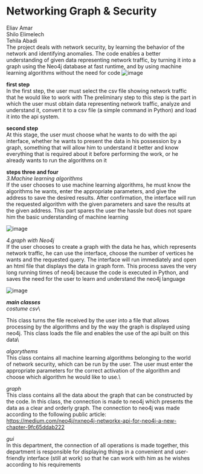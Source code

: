 # Networking Graph & Security

Eliav Amar\
Shilo Elimelech\
Tehila Abadi\
The project deals with network security, by learning the behavior of the network and identifying anomalies.
The code enables a better understanding of given data representing network traffic, by turning it into a graph using the Neo4j database at fast runtime, and by using machine learning algorithms without the need for code
![image](https://user-images.githubusercontent.com/74323809/185081625-ed632fe0-8158-48aa-8dae-c6f88e9eebb2.png)

**first step**\
In the first step, the user must select the csv file showing network traffic that he would like to work with
The preliminary step to this step is the part in which the user must obtain data representing network traffic, analyze and understand it, convert it to a csv file (a simple command in Python) and load it into the api system.

**second step**\
At this stage, the user must choose what he wants to do with the api interface, whether he wants to present the data in his possession by a graph, something that will allow him to understand it better and know everything that is required about it before performing the work, or he already wants to run the algorithms on it

**steps three and four** \
*3.Machine learning algorithms*\
If the user chooses to use machine learning algorithms, he must know the algorithms he wants, enter the appropriate parameters, and give the address to save the desired results. After confirmation, the interface will run the requested algorithm with the given parameters and save the results at the given address.
This part spares the user the hassle but does not spare him the basic understanding of machine learning

![image](https://user-images.githubusercontent.com/74323809/185081248-22788683-94e7-44c8-b5fa-6c14e0d488ea.png)

*4.graph with Neo4j*\
If the user chooses to create a graph with the data he has, which represents network traffic, he can use the interface, choose the number of vertices he wants and the requested query. The interface will run immediately and open an html file that displays the data in graph form.
This process saves the very long running times of neo4j because the code is executed in Python, and saves the need for the user to learn and understand the neo4j language

![image](https://user-images.githubusercontent.com/74323809/185081343-399c52c8-3e4e-470b-8d8a-780e1d60f8fd.png)


***main classes***\
*costume csv*\

This class turns the file received by the user into a file that allows processing by the algorithms and by the way the graph is displayed using neo4j. This class loads the file and enables the use of the api built on this data\

*algorythems*\
This class contains all machine learning algorithms belonging to the world of network security, which can be run by the user.
The user must enter the appropriate parameters for the correct activation of the algorithm and choose which algorithm he would like to use.\

*graph*\
This class contains all the data about the graph that can be constructed by the code. In this class, the connection is made to neo4j which presents the data as a clear and orderly graph.
The connection to neo4j was made according to the following public article:
https://medium.com/neo4j/nxneo4j-networkx-api-for-neo4j-a-new-chapter-9fc65ddab222

*gui*\
In this department, the connection of all operations is made together, this department is responsible for displaying things in a convenient and user-friendly interface
(still at work) so that he can work with him as he wishes according to his requirements

